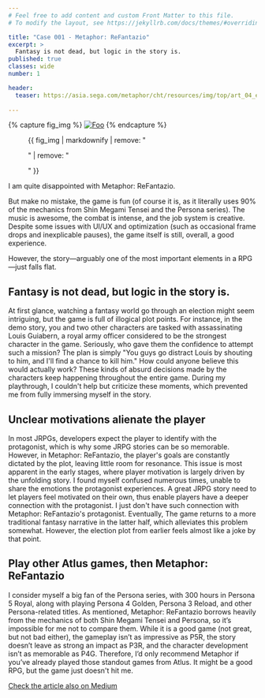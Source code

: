 ```yaml
---
# Feel free to add content and custom Front Matter to this file.
# To modify the layout, see https://jekyllrb.com/docs/themes/#overriding-theme-defaults

title: "Case 001 - Metaphor: ReFantazio"
excerpt: >
  Fantasy is not dead, but logic in the story is.
published: true
classes: wide
number: 1

header:
  teaser: https://asia.sega.com/metaphor/cht/resources/img/top/art_04_e3dab5d55a4e194ff6cef3ae90d8393b.jpg
    
---
```


{% capture fig_img %}
[![Foo](https://asia.sega.com/metaphor/cht/resources/img/top/art_04_e3dab5d55a4e194ff6cef3ae90d8393b.jpg)](https://store.steampowered.com/app/2679460/ReFantazio/)
{% endcapture %}
<figure>
  {{ fig_img | markdownify | remove: "<p>" | remove: "</p>" }}
</figure>

I am quite disappointed with Metaphor: ReFantazio.

But make no mistake, the game is fun (of course it is, as it literally uses 90% of the mechanics from Shin Megami Tensei and the Persona series). The music is awesome, the combat is intense, and the job system is creative. Despite some issues with UI/UX and optimization (such as occasional frame drops and inexplicable pauses), the game itself is still, overall, a good experience.

However, the story—arguably one of the most important elements in a RPG—just falls flat.

## Fantasy is not dead, but logic in the story is.

At first glance, watching a fantasy world go through an election might seem intriguing, but the game is full of illogical plot points. For instance, in the demo story, you and two other characters are tasked with assassinating Louis Guiabern, a royal army officer considered to be the strongest character in the game. Seriously, who gave them the confidence to attempt such a mission? The plan is simply "You guys go distract Louis by shouting to him, and I'll find a chance to kill him." How could anyone believe this would actually work? These kinds of absurd decisions made by the characters keep happening throughout the entire game. During my playthrough, I couldn't help but criticize these moments, which prevented me from fully immersing myself in the story.

## Unclear motivations alienate the player

In most JRPGs, developers expect the player to identify with the protagonist, which is why some JRPG stories can be so memorable. However, in Metaphor: ReFantazio, the player's goals are constantly dictated by the plot, leaving little room for resonance. This issue is most apparent in the early stages, where player motivation is largely driven by the unfolding story. I found myself confused numerous times, unable to share the emotions the protagonist experiences. A great JRPG story need to let players feel motivated on their own, thus enable players have a deeper connection with the protagonist. I just don't have such connection with Metaphor: ReFantazio's protagonist. Eventually, The game returns to a more traditional fantasy narrative in the latter half, which alleviates this problem somewhat. However, the election plot from earlier feels almost like a joke by that point.

## Play other Atlus games, then Metaphor: ReFantazio

I consider myself a big fan of the Persona series, with 300 hours in Persona 5 Royal, along with playing Persona 4 Golden, Persona 3 Reload, and other Persona-related titles. As mentioned, Metaphor: ReFantazio borrows heavily from the mechanics of both Shin Megami Tensei and Persona, so it’s impossible for me not to compare them. While it is a good game (not great, but not bad either), the gameplay isn’t as impressive as P5R, the story doesn’t leave as strong an impact as P3R, and the character development isn’t as memorable as P4G. Therefore, I’d only recommend Metaphor if you’ve already played those standout games from Atlus. It might be a good RPG, but the game just doesn't hit me. 

[Check the article also on Medium](https://medium.com/@ROBsayYes/case-001-metaphor-refantazio-4805deffad84)